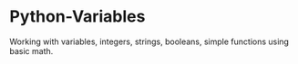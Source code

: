 # Python-Variables
Working with variables, integers, strings, booleans, simple functions using basic math.
